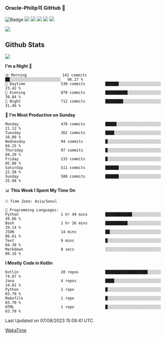### Oracle-Philip의 GitHub 👋

![Badge](http://img.shields.io/badge/-Java-black?style=flat-square)
<img src="https://img.shields.io/badge/ -Kotlin-black?style=flat-square&logo=Kotlin&logoColor=#7F52FF"/></a>
<img src="https://img.shields.io/badge/ -Dart-black?style=flat-square&logo=Dart&logoColor=#0175C2"/></a>
<img src="https://img.shields.io/badge/ -Android-black?style=flat-square&logo=Android&logoColor=#3DDC84"/></a>
<img src="https://img.shields.io/badge/ -Flutter-black?style=flat-square&logo=Flutter&logoColor=#02569B"/></a>
<img src="https://img.shields.io/badge/ -Firebase-black?style=flat-square&logo=Firebase&logoColor=#FFCA28"/></a>

<img src="https://img.shields.io/badge/ -BLE-black?style=flat-square&logo=Bluetooth&logoColor=#0082FC"/></a>

<!--
<img src="https://img.shields.io/badge/ -STM32F103-black?style=flat-square&logo=STMicroelectronics&logoColor=#03234B"/></a>
<img src="https://img.shields.io/badge/ -Qt-black?style=flat-square&logo=Qt&logoColor=#41CD52"/></a>
-->

<!--
![Badge](http://img.shields.io/badge/-Java-black?style=flat-square)
![Badge](http://img.shields.io/badge/-Koltin-black?style=flat-square)
![Badge](http://img.shields.io/badge/-Dart-black?style=flat-square)
![Badge](http://img.shields.io/badge/-Android-black?style=flat-square)
![Badge](http://img.shields.io/badge/-Flutter-black?style=flat-square)
![Badge](http://img.shields.io/badge/-Firebase-black?style=flat-square)
-->

## Github Stats  
<div align="left"><img src="https://github-readme-stats.vercel.app/api?username=Oracle-Philip&show_icons=true&count_private=true&hide_border=true" align="center" /></div>


<!--START_SECTION:waka-->
**I'm a Night 🦉** 

```text
🌞 Morning                142 commits         ██░░░░░░░░░░░░░░░░░░░░░░░   06.27 % 
🌆 Daytime                530 commits         ██████░░░░░░░░░░░░░░░░░░░   23.42 % 
🌃 Evening                879 commits         ██████████░░░░░░░░░░░░░░░   38.84 % 
🌙 Night                  712 commits         ████████░░░░░░░░░░░░░░░░░   31.46 % 
```
📅 **I'm Most Productive on Sunday** 

```text
Monday                   478 commits         █████░░░░░░░░░░░░░░░░░░░░   21.12 % 
Tuesday                  362 commits         ████░░░░░░░░░░░░░░░░░░░░░   16.00 % 
Wednesday                94 commits          █░░░░░░░░░░░░░░░░░░░░░░░░   04.15 % 
Thursday                 97 commits          █░░░░░░░░░░░░░░░░░░░░░░░░   04.29 % 
Friday                   133 commits         █░░░░░░░░░░░░░░░░░░░░░░░░   05.88 % 
Saturday                 511 commits         ██████░░░░░░░░░░░░░░░░░░░   22.58 % 
Sunday                   588 commits         ██████░░░░░░░░░░░░░░░░░░░   25.98 % 
```


📊 **This Week I Spent My Time On** 

```text
🕑︎ Time Zone: Asia/Seoul

💬 Programming Languages: 
Python                   1 hr 49 mins        ████████████░░░░░░░░░░░░░   49.66 % 
Bash                     1 hr 26 mins        ██████████░░░░░░░░░░░░░░░   39.14 % 
JSON                     14 mins             ██░░░░░░░░░░░░░░░░░░░░░░░   06.61 % 
Text                     9 mins              █░░░░░░░░░░░░░░░░░░░░░░░░   04.38 % 
Markdown                 0 secs              ░░░░░░░░░░░░░░░░░░░░░░░░░   00.16 % 
```

**I Mostly Code in Kotlin** 

```text
Kotlin                   20 repos            ███████████████████░░░░░░   74.07 % 
Java                     4 repos             ████░░░░░░░░░░░░░░░░░░░░░   14.81 % 
Python                   1 repo              █░░░░░░░░░░░░░░░░░░░░░░░░   03.70 % 
Makefile                 1 repo              █░░░░░░░░░░░░░░░░░░░░░░░░   03.70 % 
HTML                     1 repo              █░░░░░░░░░░░░░░░░░░░░░░░░   03.70 % 
```




 Last Updated on 07/08/2023 15:09:41 UTC
<!--END_SECTION:waka-->


<!--
**Oracle-Philip/Oracle-Philip** is a ✨ _special_ ✨ repository because its `README.md` (this file) appears on your GitHub profile.

Here are some ideas to get you started:

- 🔭 I’m currently working on ...
- 🌱 I’m currently learning ...
- 👯 I’m looking to collaborate on ...
- 🤔 I’m looking for help with ...
- 💬 Ask me about ...
- 📫 How to reach me: ...
- 😄 Pronouns: ...
- ⚡ Fun fact: ...
-->


[WakaTime](https://wakatime.com/dashboard)
